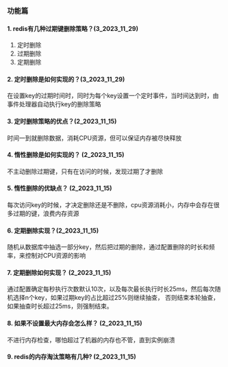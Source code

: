 ### 功能篇
#### 1. redis有几种过期键删除策略？(3_2023_11_29)
1. 定时删除
2. 过期删除
3. 定期删除

#### 2. 定时删除是如何实现的？(3_2023_11_29)
在设置key的过期时间时，同时为每个key设置一个定时事件，当时间达到时，由事件处理器自动执行key的删除策略

#### 3. 定时删除策略的优点？(2_2023_11_15)
时间一到就删除数据，消耗CPU资源，但可以保证内存被尽快释放

#### 4. 惰性删除是如何实现的？ (2_2023_11_15)
不主动删除过期键，只有在访问的时候，发现过期了才删除

#### 5. 惰性删除的优缺点？ (2_2023_11_15)
每次访问key的时候，才决定删除还是不删除，cpu资源消耗小，内存中会存在很多过期的键，浪费内存资源


#### 6. 定期删除实现？(2_2023_11_15)
随机从数据库中抽选一部分key，然后把过期的删除，通过配置删除的时长和频率，来控制对CPU资源的影响


#### 7. 定期删除如何实现？ (2_2023_11_15)
通过配置确定每秒执行次数默认10次，以及每次最长执行时长25ms，然后每次随机选择n个key，如果过期key的占比超过25%则继续抽查，
否则结束本轮抽查，如果抽查时长超过25ms，则强制结束。

#### 8. 如果不设置最大内存会怎么样？ (2_2023_11_15)
不进行内存检查，哪怕超过了机器的内存也不管，直到实例崩溃

#### 9. redis的内存淘汰策略有几种? (2_2023_11_15)



